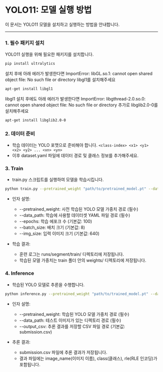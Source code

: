 # YOLO11: 모델 실행 방법

이 문서는 YOLO11 모델을 설치하고 실행하는 방법을 안내합니다.

---

### **1. 필수 패키지 설치**
YOLO11 실행을 위해 필요한 패키지를 설치합니다.
```bash
pip install ultralytics
```

설치 후에 아래 에러가 발생한다면
ImportError: libGL.so.1: cannot open shared object file: No such file or directory
libgl1를 설치해주세요
```bash
apt-get install libgl1
```

libgl1 설치 후에도 아래 에러가 발생한다면 
ImportError: libgthread-2.0.so.0: cannot open shared object file: No such file or directory
추가로 libglib2.0-0를 설치해주세요
```bash
apt-get install libglib2.0-0

```

### **2. 데이터 준비**
- 학습 데이터는 YOLO 포맷으로 준비해야 합니다. ```<class-index> <x1> <y1> <x2> <y2> ... <xn> <yn>```
- 이후 dataset.yaml 파일에 데이터 경로 및 클래스 정보를 추가해주세요.


### **3. Train**
- train.py 스크립트를 실행하여 모델을 학습시킵니다.
```bash
python train.py --pretrained_weight "path/to/pretrained_model.pt" --data_path "path/to/dataset.yaml" --epochs 100 --batch_size 8 --img_size 640
```

- 인자 설명:
    - --pretrained_weight: 사전 학습된 YOLO 모델 가중치 경로 (필수)
    - --data_path: 학습에 사용할 데이터셋 YAML 파일 경로 (필수)
    - --epochs: 학습 에포크 수 (기본값: 100)
    - --batch_size: 배치 크기 (기본값: 8)
    - --img_size: 입력 이미지 크기 (기본값: 640)

- 학습 결과:
    - 훈련 로그는 runs/segment/train/ 디렉토리에 저장됩니다.
    - 학습된 모델 가중치는 train 폴더 안의 weights/ 디렉토리에 저장됩니다.

### **4. Inference**
- 학습된 YOLO 모델로 추론을 수행합니다.
```bash
python inference.py --pretrained_weight "path/to/trained_model.pt" --data_path "path/to/test/images" --output_csv "submission.csv"
```
- 인자 설명:
    - --pretrained_weight: 학습된 YOLO 모델 가중치 경로 (필수)
    - --data_path: 테스트 이미지가 있는 디렉토리 경로 (필수)
    - --output_csv: 추론 결과를 저장할 CSV 파일 경로 (기본값: submission.csv)

- 추론 결과:
    - submission.csv 파일에 추론 결과가 저장됩니다.
    - 결과 파일에는 image_name(이미지 이름), class(클래스), rle(RLE 인코딩)가 포함됩니다.